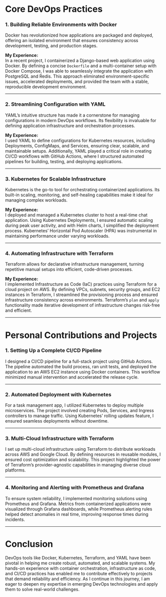 # Core DevOps Practices

### **1. Building Reliable Environments with Docker**
Docker has revolutionized how applications are packaged and deployed, offering an isolated environment that ensures consistency across development, testing, and production stages.

**My Experience:**  
In a recent project, I containerized a Django-based web application using Docker. By defining a concise `Dockerfile` and a multi-container setup with Docker Compose, I was able to seamlessly integrate the application with PostgreSQL and Redis. This approach eliminated environment-specific issues, accelerated deployments, and provided the team with a stable, reproducible development environment.

---

### **2. Streamlining Configuration with YAML**
YAML’s intuitive structure has made it a cornerstone for managing configurations in modern DevOps workflows. Its flexibility is invaluable for defining application infrastructure and orchestration processes.

**My Experience:**  
I used YAML to define configurations for Kubernetes resources, including Deployments, ConfigMaps, and Services, ensuring clear, scalable, and maintainable setups. Additionally, YAML played a critical role in creating CI/CD workflows with GitHub Actions, where I structured automated pipelines for building, testing, and deploying applications.

---

### **3. Kubernetes for Scalable Infrastructure**
Kubernetes is the go-to tool for orchestrating containerized applications. Its built-in scaling, monitoring, and self-healing capabilities make it ideal for managing complex workloads.

**My Experience:**  
I deployed and managed a Kubernetes cluster to host a real-time chat application. Using Kubernetes Deployments, I ensured automatic scaling during peak user activity, and with Helm charts, I simplified the deployment process. Kubernetes’ Horizontal Pod Autoscaler (HPA) was instrumental in maintaining performance under varying workloads.

---

### **4. Automating Infrastructure with Terraform**
Terraform allows for declarative infrastructure management, turning repetitive manual setups into efficient, code-driven processes.

**My Experience:**  
I implemented Infrastructure as Code (IaC) practices using Terraform for a cloud project on AWS. By defining VPCs, subnets, security groups, and EC2 instances in Terraform, I streamlined the provisioning process and ensured infrastructure consistency across environments. Terraform’s `plan` and `apply` functionality made iterative development of infrastructure changes risk-free and efficient.

---

# Personal Contributions and Projects

### **1. Setting Up a Complete CI/CD Pipeline**
I designed a CI/CD pipeline for a full-stack project using GitHub Actions. The pipeline automated the build process, ran unit tests, and deployed the application to an AWS EC2 instance using Docker containers. This workflow minimized manual intervention and accelerated the release cycle.

---

### **2. Automated Deployment with Kubernetes**
For a task management app, I utilized Kubernetes to deploy multiple microservices. The project involved creating Pods, Services, and Ingress controllers to manage traffic. Using Kubernetes’ rolling updates feature, I ensured seamless deployments without downtime.

---

### **3. Multi-Cloud Infrastructure with Terraform**
I set up multi-cloud infrastructure using Terraform to distribute workloads across AWS and Google Cloud. By defining resources in reusable modules, I ensured cost optimization and scalability. This project highlighted the power of Terraform’s provider-agnostic capabilities in managing diverse cloud platforms.

---

### **4. Monitoring and Alerting with Prometheus and Grafana**
To ensure system reliability, I implemented monitoring solutions using Prometheus and Grafana. Metrics from containerized applications were visualized through Grafana dashboards, while Prometheus alerting rules helped detect anomalies in real time, improving response times during incidents.

---

# Conclusion
DevOps tools like Docker, Kubernetes, Terraform, and YAML have been pivotal in helping me create robust, automated, and scalable systems. My hands-on experience with container orchestration, infrastructure as code, and CI/CD practices has enabled me to contribute effectively to projects that demand reliability and efficiency. As I continue in this journey, I am eager to deepen my expertise in emerging DevOps technologies and apply them to solve real-world challenges.
